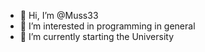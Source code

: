 - 👋 Hi, I’m @Muss33
- 👀 I’m interested in programming in general
- 🌱 I’m currently starting the University
